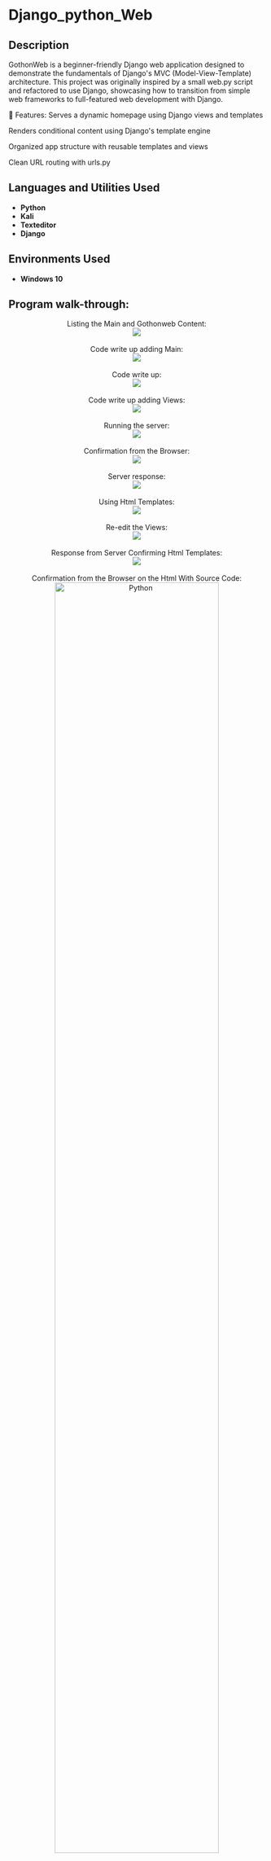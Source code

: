 <h1>Django_python_Web</h1>

<h2>Description</h2>
GothonWeb is a beginner-friendly Django web application designed to demonstrate the fundamentals of Django's MVC (Model-View-Template) architecture. This project was originally inspired by a small web.py script and refactored to use Django, showcasing how to transition from simple web frameworks to full-featured web development with Django.

🚀 Features:
Serves a dynamic homepage using Django views and templates

Renders conditional content using Django's template engine

Organized app structure with reusable templates and views

Clean URL routing with urls.py
<br />

<h2>Languages and Utilities Used</h2>

- <b>Python</b>
- <b>Kali</b>
- <b>Texteditor</b>
- <b>Django</b>

<h2>Environments Used </h2>

- <b>Windows 10</b>

<h2>Program walk-through:</h2>

<p align="center">
Listing the Main and Gothonweb Content: <br/>
<img src="https://imgur.com/SkNFscH.png="Python"/>
<br />
<br />
Code write up adding Main: <br/>
<img src="https://imgur.com/LbIwDW4.png="Python"/>
<br />
<br />
Code write up: <br/>
<img src="https://imgur.com/LNT9nQy.png="Python"/>
<br />
<br />
Code write up adding Views: <br/>
<img src="https://imgur.com/S0eU0ty.png="Python"/>
<br />
<br />
Running the server: <br/>
<img src="https://imgur.com/Fo6ftr0.png="Python"/>
<br />
<br />
Confirmation from the Browser: <br/>
<img src="https://imgur.com/zfRbnwo.png="Python"/>
<br />
<br />
Server response: <br/>
<img src="https://imgur.com/uooN2iv.png="Python"/>
<br />
<br />
Using Html Templates: <br/>
<img src="https://imgur.com/3keRYCh.png="Python"/>
<br />
<br />
Re-edit the Views: <br/>
<img src="https://imgur.com/TybtFu9.png="Python"/>
<br />
<br />
Response from Server Confirming Html Templates: <br/>
<img src="https://imgur.com/jn80ZZa.png="Python"/>
<br />
<br />
Confirmation from the Browser on the Html With Source Code: <br/>
<img src="https://imgur.com/W30nXqe.png" height="80%" width="80%" alt="Python"/>
</p>

<!--
 ```diff
- text in red
+ text in green
! text in orange
# text in gray
@@ text in purple (and bold)@@
```
--!>
